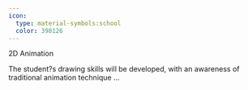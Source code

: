 ```yaml
---
icon:
  type: material-symbols:school
  color: 398126
---
```


2D Animation

The student?s drawing skills will be developed, with an awareness of traditional animation technique ... 

